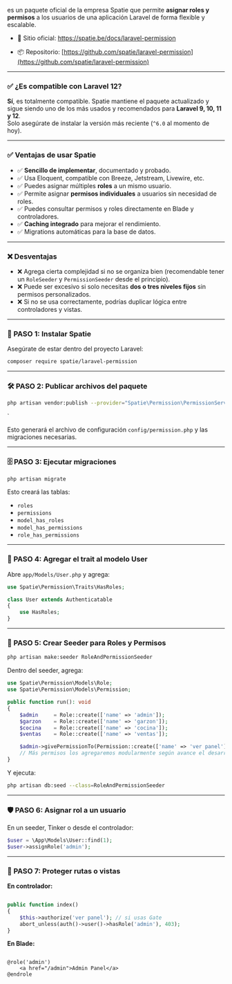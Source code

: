 es un paquete oficial de la empresa Spatie que permite **asignar roles y permisos** a los usuarios de una aplicación Laravel de forma flexible y escalable.

- 📌 Sitio oficial: https://spatie.be/docs/laravel-permission
    
- 📦 Repositorio: [https://github.com/spatie/laravel-permission](https://github.com/spatie/laravel-permission)
    

---

### ✅ ¿Es compatible con Laravel 12?

**Sí**, es totalmente compatible. Spatie mantiene el paquete actualizado y sigue siendo uno de los más usados y recomendados para **Laravel 9, 10, 11 y 12**.  
Solo asegúrate de instalar la versión más reciente (`^6.0` al momento de hoy).

---

### ✅ Ventajas de usar Spatie

- ✅ **Sencillo de implementar**, documentado y probado.
- ✅ Usa Eloquent, compatible con Breeze, Jetstream, Livewire, etc.
- ✅ Puedes asignar múltiples **roles** a un mismo usuario.
- ✅ Permite asignar **permisos individuales** a usuarios sin necesidad de roles.
- ✅ Puedes consultar permisos y roles directamente en Blade y controladores.
- ✅ **Caching integrado** para mejorar el rendimiento.
- ✅ Migrations automáticas para la base de datos.

---

### ❌ Desventajas

- ❌ Agrega cierta complejidad si no se organiza bien (recomendable tener un `RoleSeeder` y `PermissionSeeder` desde el principio).
- ❌ Puede ser excesivo si solo necesitas **dos o tres niveles fijos** sin permisos personalizados.
- ❌ Si no se usa correctamente, podrías duplicar lógica entre controladores y vistas.

---
### 🔧 PASO 1: Instalar Spatie

Asegúrate de estar dentro del proyecto Laravel:

```bash
composer require spatie/laravel-permission
```
---

### 🛠️ PASO 2: Publicar archivos del paquete

```bash
php artisan vendor:publish --provider="Spatie\Permission\PermissionServiceProvider"
```
`

Esto generará el archivo de configuración `config/permission.php` y las migraciones necesarias.

---

### 🗄️ PASO 3: Ejecutar migraciones

```bash
php artisan migrate
```
Esto creará las tablas:

- `roles`
- `permissions`
- `model_has_roles`
- `model_has_permissions`
- `role_has_permissions`

---

### 🧠 PASO 4: Agregar el trait al modelo User

Abre `app/Models/User.php` y agrega:

```php
use Spatie\Permission\Traits\HasRoles;

class User extends Authenticatable
{
    use HasRoles;
}

```
---

### 🌱 PASO 5: Crear Seeder para Roles y Permisos

```bash
php artisan make:seeder RoleAndPermissionSeeder
```
Dentro del seeder, agrega:

```php
use Spatie\Permission\Models\Role;
use Spatie\Permission\Models\Permission;

public function run(): void
{
    $admin     = Role::create(['name' => 'admin']);
    $garzon    = Role::create(['name' => 'garzon']);
    $cocina    = Role::create(['name' => 'cocina']);
    $ventas    = Role::create(['name' => 'ventas']);

    $admin->givePermissionTo(Permission::create(['name' => 'ver panel']));
    // Más permisos los agregaremos modularmente según avance el desarrollo
}
```

Y ejecuta:

```bash
php artisan db:seed --class=RoleAndPermissionSeeder
```
---

### 🛡️ PASO 6: Asignar rol a un usuario

En un seeder, Tinker o desde el controlador:

```php
$user = \App\Models\User::find(1); 
$user->assignRole('admin');
```
---

### 🔐 PASO 7: Proteger rutas o vistas

**En controlador:**

```php

public function index()
{
    $this->authorize('ver panel'); // si usas Gate
    abort_unless(auth()->user()->hasRole('admin'), 403);
}

```
**En Blade:**

```blade

@role('admin')
    <a href="/admin">Admin Panel</a>
@endrole

```
